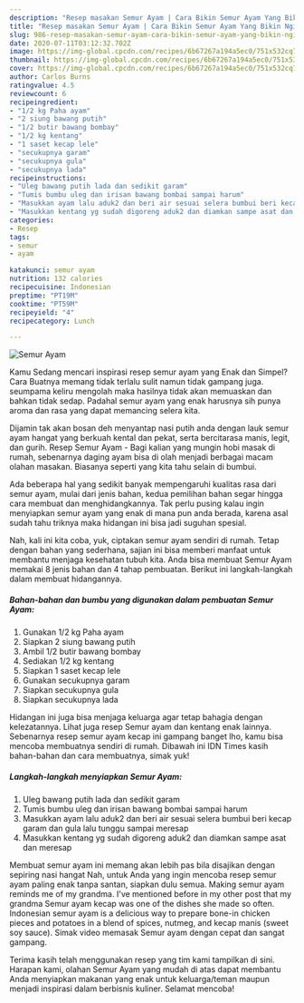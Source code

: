 ```yaml
---
description: "Resep masakan Semur Ayam | Cara Bikin Semur Ayam Yang Bikin Ngiler"
title: "Resep masakan Semur Ayam | Cara Bikin Semur Ayam Yang Bikin Ngiler"
slug: 986-resep-masakan-semur-ayam-cara-bikin-semur-ayam-yang-bikin-ngiler
date: 2020-07-11T03:12:32.702Z
image: https://img-global.cpcdn.com/recipes/6b67267a194a5ec0/751x532cq70/semur-ayam-foto-resep-utama.jpg
thumbnail: https://img-global.cpcdn.com/recipes/6b67267a194a5ec0/751x532cq70/semur-ayam-foto-resep-utama.jpg
cover: https://img-global.cpcdn.com/recipes/6b67267a194a5ec0/751x532cq70/semur-ayam-foto-resep-utama.jpg
author: Carlos Burns
ratingvalue: 4.5
reviewcount: 6
recipeingredient:
- "1/2 kg Paha ayam"
- "2 siung bawang putih"
- "1/2 butir bawang bombay"
- "1/2 kg kentang"
- "1 saset kecap lele"
- "secukupnya garam"
- "secukupnya gula"
- "secukupnya lada"
recipeinstructions:
- "Uleg bawang putih lada dan sedikit garam"
- "Tumis bumbu uleg dan irisan bawang bombai sampai harum"
- "Masukkan ayam lalu aduk2 dan beri air sesuai selera bumbui beri kecap garam dan gula lalu tunggu sampai meresap"
- "Masukkan kentang yg sudah digoreng aduk2 dan diamkan sampe asat dan meresap"
categories:
- Resep
tags:
- semur
- ayam

katakunci: semur ayam 
nutrition: 132 calories
recipecuisine: Indonesian
preptime: "PT19M"
cooktime: "PT59M"
recipeyield: "4"
recipecategory: Lunch

---
```



![Semur Ayam](https://img-global.cpcdn.com/recipes/6b67267a194a5ec0/751x532cq70/semur-ayam-foto-resep-utama.jpg)

Kamu Sedang mencari inspirasi resep semur ayam yang Enak dan Simpel? Cara Buatnya memang tidak terlalu sulit namun tidak gampang juga. seumpama keliru mengolah maka hasilnya tidak akan memuaskan dan bahkan tidak sedap. Padahal semur ayam yang enak harusnya sih punya aroma dan rasa yang dapat memancing selera kita.

Dijamin tak akan bosan deh menyantap nasi putih anda dengan lauk semur ayam hangat yang berkuah kental dan pekat, serta bercitarasa manis, legit, dan gurih. Resep Semur Ayam - Bagi kalian yang mungin hobi masak di rumah, sebenarnya daging ayam bisa di olah menjadi berbagai macam olahan masakan. Biasanya seperti yang kita tahu selain di bumbui.

Ada beberapa hal yang sedikit banyak mempengaruhi kualitas rasa dari semur ayam, mulai dari jenis bahan, kedua pemilihan bahan segar hingga cara membuat dan menghidangkannya. Tak perlu pusing kalau ingin menyiapkan semur ayam yang enak di mana pun anda berada, karena asal sudah tahu triknya maka hidangan ini bisa jadi suguhan spesial.


Nah, kali ini kita coba, yuk, ciptakan semur ayam sendiri di rumah. Tetap dengan bahan yang sederhana, sajian ini bisa memberi manfaat untuk membantu menjaga kesehatan tubuh kita. Anda bisa membuat Semur Ayam memakai 8 jenis bahan dan 4 tahap pembuatan. Berikut ini langkah-langkah dalam membuat hidangannya.

<!--inarticleads1-->

##### Bahan-bahan dan bumbu yang digunakan dalam pembuatan Semur Ayam:

1. Gunakan 1/2 kg Paha ayam
1. Siapkan 2 siung bawang putih
1. Ambil 1/2 butir bawang bombay
1. Sediakan 1/2 kg kentang
1. Siapkan 1 saset kecap lele
1. Gunakan secukupnya garam
1. Siapkan secukupnya gula
1. Siapkan secukupnya lada


Hidangan ini juga bisa menjaga keluarga agar tetap bahagia dengan kelezatannya. Lihat juga resep Semur ayam dan kentang enak lainnya. Sebenarnya resep semur ayam kecap ini gampang banget lho, kamu bisa mencoba membuatnya sendiri di rumah. Dibawah ini IDN Times kasih bahan-bahan dan cara membuatnya, simak yuk! 

<!--inarticleads2-->

##### Langkah-langkah menyiapkan Semur Ayam:

1. Uleg bawang putih lada dan sedikit garam
1. Tumis bumbu uleg dan irisan bawang bombai sampai harum
1. Masukkan ayam lalu aduk2 dan beri air sesuai selera bumbui beri kecap garam dan gula lalu tunggu sampai meresap
1. Masukkan kentang yg sudah digoreng aduk2 dan diamkan sampe asat dan meresap


Membuat semur ayam ini memang akan lebih pas bila disajikan dengan sepiring nasi hangat Nah, untuk Anda yang ingin mencoba resep semur ayam paling enak tanpa santan, siapkan dulu semua. Making semur ayam reminds me of my grandma. I&#39;ve mentioned before in my other post that my grandma Semur ayam kecap was one of the dishes she made so often. Indonesian semur ayam is a delicious way to prepare bone-in chicken pieces and potatoes in a blend of spices, nutmeg, and kecap manis (sweet soy sauce). Simak video memasak Semur ayam dengan cepat dan sangat gampang. 

Terima kasih telah menggunakan resep yang tim kami tampilkan di sini. Harapan kami, olahan Semur Ayam yang mudah di atas dapat membantu Anda menyiapkan makanan yang enak untuk keluarga/teman maupun menjadi inspirasi dalam berbisnis kuliner. Selamat mencoba!
